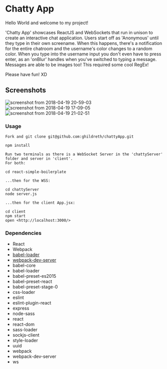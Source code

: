 Chatty App
=====================

Hello World and welcome to my project!

'Chatty App' showcases ReactJS and WebSockets that run in unison to create an interactive chat application.
Users start off as 'Anonymous' until they type in their own screename. When this happens, there's a notification for the entire chatroom and the username's color changes to a random color. When you type into the username input you don't even have to press enter, as an 'onBlur' handles when you've switched to typing a message. Messages are able to be images too! This required some cool RegEx!

Please have fun! XD

## Screenshots
![screenshot from 2018-04-19 20-59-03](https://user-images.githubusercontent.com/34799149/39030145-bb07fbcc-4414-11e8-9b76-e3b69d8cbe7f.png)
![screenshot from 2018-04-19 17-09-05](https://user-images.githubusercontent.com/34799149/39024381-5a38703e-43f5-11e8-8d82-e5d58e89e935.png)
![screenshot from 2018-04-19 21-02-51](https://user-images.githubusercontent.com/34799149/39030229-3c262986-4415-11e8-9d08-d78a844ed8b5.png)

### Usage

```
Fork and git clone git@github.com:ghildreth/chattyApp.git

npm install

Run two terminals as there is a WebSocket Server in the 'chattyServer' folder and server in 'client'.
For both:

cd react-simple-boilerplate

...then for the WSS:

cd chattyServer
node server.js

...then for the client App.jsx:

cd client
npm start
open <http://localhost:3000/>

```

### Dependencies

* React
* Webpack
* [babel-loader](https://github.com/babel/babel-loader)
* [webpack-dev-server](https://github.com/webpack/webpack-dev-server)
* babel-core
* babel-loader
* babel-preset-es2015
* babel-preset-react
* babel-preset-stage-0
* css-loader
* eslint
* eslint-plugin-react
* express
* node-sass
* react
* react-dom
* sass-loader
* sockjs-client
* style-loader
* uuid
* webpack
* webpack-dev-server
* ws
